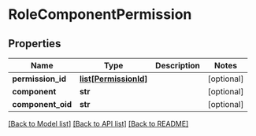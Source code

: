 # RoleComponentPermission

## Properties
Name | Type | Description | Notes
------------ | ------------- | ------------- | -------------
**permission_id** | [**list[PermissionId]**](PermissionId.md) |  | [optional] 
**component** | **str** |  | [optional] 
**component_oid** | **str** |  | [optional] 

[[Back to Model list]](../README.md#documentation-for-models) [[Back to API list]](../README.md#documentation-for-api-endpoints) [[Back to README]](../README.md)


